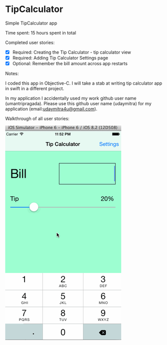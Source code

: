 # TipCalculator

Simple TipCalculator app

Time spent: 15 hours spent in total

Completed user stories:

 * [x] Required: Creating the Tip Calculator - tip calculator view
 * [x] Required: Adding Tip Calculator Settings page
 * [x] Optional: Remember the bill amount across app restarts
 
Notes:

I coded this app in Objective-C.
I will take a stab at writing tip calculator app in swift in a different project.

In my application I accidentally used my work github user name (umantripragada).
Please use this github user name (udaymitra) for my application (email:udaymitra4u@gmail.com).

Walkthrough of all user stories:

![alt tag](https://github.com/udaymitra/TipCalculator/blob/master/TipCalculator.gif)
